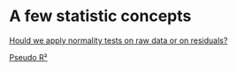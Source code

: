 
<!-- README.md is generated from README.Rmd. Please edit that file -->

# A few statistic concepts

[Hould we apply normality tests on raw data or on
residuals?](https://github.com/RodolfoPelinson/Statistic_concepts/blob/master/Markdowns/Test_normality_residuals.md)

[Pseudo
R²](https://github.com/RodolfoPelinson/Statistic_concepts/blob/master/Markdowns/pseudo_r2s.md)
